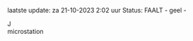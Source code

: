 laatste update: 
za 21-10-2023  2:02   uur 
Status: FAALT - geel - 
<div class="service R">J</div><div class="service Y">microstation</div>
